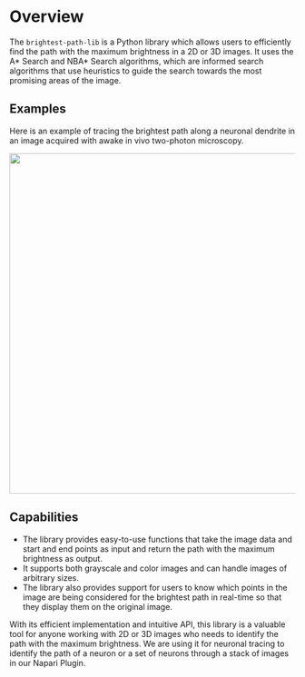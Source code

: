 # Overview

The `brightest-path-lib` is a Python library which allows users to efficiently find the path with the maximum brightness in a 2D or 3D images. It uses the A\* Search and NBA\* Search algorithms, which are informed search algorithms that use heuristics to guide the search towards the most promising areas of the image.

## Examples

Here is an example of tracing the brightest path along a neuronal dendrite in an image acquired with awake in vivo two-photon microscopy.

<IMG SRC="xxx" width=600>


## Capabilities

- The library provides easy-to-use functions that take the image data and start and end points as input and return the path with the maximum brightness as output.
- It supports both grayscale and color images and can handle images of arbitrary sizes.
- The library also provides support for users to know which points in the image are being considered for the brightest path in real-time so that they display them on the original image.

With its efficient implementation and intuitive API, this library is a valuable tool for anyone working with 2D or 3D images who needs to identify the path with the maximum brightness. We are using it for neuronal tracing to identify the path of a neuron or a set of neurons through a stack of images in our Napari Plugin.
